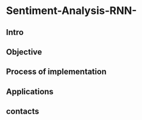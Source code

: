 #                                                     Sentiment-Analysis-RNN-

## Intro

## Objective 

## Process of implementation 

## Applications 

## contacts

